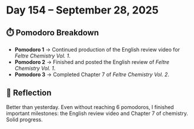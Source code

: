 # Day 154 – September 28, 2025

## ⏱️ Pomodoro Breakdown
- **Pomodoro 1** → Continued production of the English review video for *Feltre Chemistry Vol. 1*.  
- **Pomodoro 2** → Finished and posted the English review of *Feltre Chemistry Vol. 1*.  
- **Pomodoro 3** → Completed Chapter 7 of *Feltre Chemistry Vol. 2*.  

## 💬 Reflection
Better than yesterday. Even without reaching 6 pomodoros, I finished important milestones: the English review video and Chapter 7 of chemistry. Solid progress.
